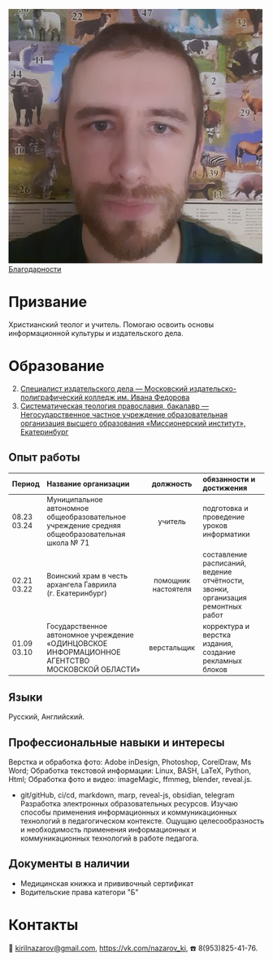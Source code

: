 ![Фото на фоне животных|100px](assets/photo.jpg)
<br>
[Благодарности](gratitude.md)

# Призвание
Христианский теолог и учитель. 
Помогаю освоить основы информационной культуры и издательского дела.

# Образование
2. [Специалист издательского дела — Московский издательско-полиграфический колледж им. Ивана Федорова](assets/publishing.pdf)
3. [Систематическая теология православия, бакалавр —  Негосударственное частное учреждение образовательная организация высшего образования «Миссионерский институт», Екатеринбург](assets/teology.pdf)

## Опыт работы

|Период       | Название организации | должность | обязанности и достижения |
|:------------|:---------------------|:---------:|:-------------------------|
|08.23 <br> 03.24|Муниципальное автономное общеобразовательное учреждение средняя общеобразовательная школа № 71  |учитель|подготовка и проведение уроков информатики|
|02.21 <br> 03.22 | Воинский храм в честь архангела Гавриила (г. Екатеринбург) | помощник настоятеля | составление расписаний, ведение отчётности, звонки, организация ремонтных работ|
|01.09 <br> 03.10|Государственное автономное учреждение «ОДИНЦОВСКОЕ ИНФОРМАЦИОННОЕ АГЕНТСТВО МОСКОВСКОЙ ОБЛАСТИ»|верстальщик|корректура и верстка издания, создание рекламных блоков|

## Языки 
Русский, Английский. 

## Профессиональные навыки и интересы
Верстка и обработка фото: Adobe inDesign,  Photoshop, CorelDraw, Ms Word;
Обработка текстовой информации: Linux, BASH, LaTeX, Python, Html;
Обработка фото и видео: imageMagic, ffmmeg, blender, reveal.js.
- git/gitHub, ci/cd, markdown, marp, reveal-js, obsidian, telegram
Разработка электронных образовательных ресурсов. 
Изучаю способы применения информационных и коммуникационных технологий в педагогическом контексте. 
Ощущаю целесообразность и необходимость применения информационных и коммуникационных технологий в работе  педагога. 

## Документы в наличии
- Медицинская книжка и прививочный сертификат
- Водительские права категори "Б"

# Контакты 
📧 kirilnazarov@gmail.com, 
https://vk.com/nazarov_ki, 
☎️ 8(953)825-41-76.
<!---
NazarovKI/NazarovKI is a ✨ special ✨ repository because its `README.md` (this file) appears on your GitHub profile.
You can click the Preview link to take a look at your changes.
--->
